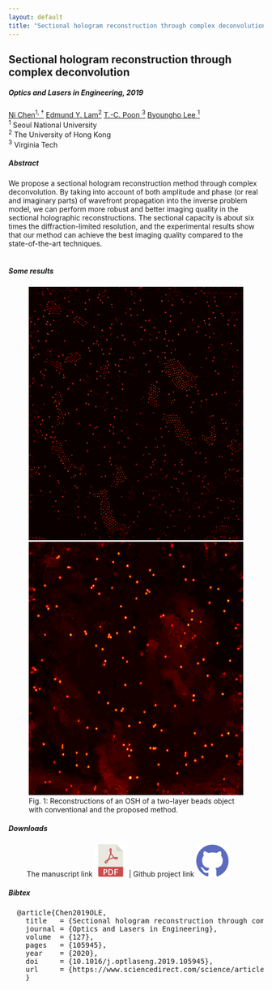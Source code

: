 ```yaml
---
layout: default
title: "Sectional hologram reconstruction through complex deconvolution"
---
```



<h2 class="section-title"> Sectional hologram reconstruction through complex deconvolution </h2>
<h5 class="pubname"> Optics and Lasers in Engineering, 2019 </h5>
<nav class="text-center" style="width: 100%">
  <a href="https://ni-chen.github.io/" class="author">Ni Chen<sup>1, &dagger;</sup></a>
  <a href="https://www.eee.hku.hk/~elam/" class="author">Edmund Y. Lam<sup>2</sup></a>
  <a href="https://www.ece.vt.edu/people/profile/poon" class="author"> T.-C. Poon <sup>3</sup></a>
  <a href="http://oeqelab.snu.ac.kr/PROF" class="author"> Byoungho Lee <sup>1</sup></a>
</nav>
<nav>
<sup>1</sup> Seoul National University
<br> <sup>2</sup> The University of Hong Kong
<br> <sup>3</sup> Virginia Tech
</nav>


<section class="container">
<abstract>
<h5 class="section-title">  Abstract  </h5>
We propose a sectional hologram reconstruction method through complex deconvolution. By taking into account of both amplitude and phase (or real and imaginary parts) of wavefront propagation into the inverse problem model, we can perform more robust and better imaging quality in the sectional holographic reconstructions. The sectional capacity is about six times the diffraction-limited resolution, and the experimental results show that our method can achieve the best imaging quality compared to the state-of-the-art techniques.
<br><br>
</abstract>
</section>




<!-- Results -->
<section class="container">
<h5 class="section-title"> Some results  </h5>
<figure>
  <img src="img/result_conventional.png" alt="framework" style="height: 500px">
  <img src="img/result_proposed.png" alt="framework" style="height: 500px">
  <figcaption>
  Fig. 1: Reconstructions of an OSH of a two-layer beads object with conventional and  the proposed method. 
  </figcaption>
</figure>
</section>


<!-- Data -->

<!-- Downloads -->
<section class="container">
<h5 class="section-title">  Downloads </h5>
<div class="row" style="padding-left: 36px">
The manuscript link <a href="https://doi.org/10.1016/j.optlaseng.2019.105945"> <img src="img/pdf_64x64.png" alt="pdf manuscript" class="smallimg"></a> | Github project link <a href="https://github.com/Ni-Chen/Sectional-Holographic-Imaging"><img src="img/github_64x64.png" alt="dataset" class="smallimg">
</a>
</div>
</section> 



<section class="container">
<h5 class="section-title"> Bibtex </h5>
<pre>
  @article{Chen2019OLE,
    title   = {Sectional hologram reconstruction through complex deconvolution},
    journal = {Optics and Lasers in Engineering},
    volume  = {127},
    pages   = {105945},
    year    = {2020},
    doi     = {10.1016/j.optlaseng.2019.105945},
    url     = {https://www.sciencedirect.com/science/article/pii/S014381661931084X?via%3Dihub},
    }
</pre>
</section>




